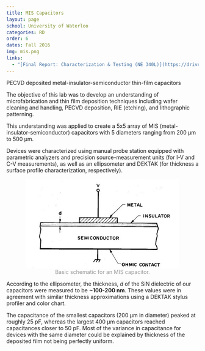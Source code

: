 ```yaml
---
title: MIS Capacitors
layout: page
school: University of Waterloo
categories: RD
order: 6
dates: Fall 2016
img: mis.png
links:
  - "[Final Report: Characterization & Testing (NE 340L)](https://drive.google.com/file/d/1dLPsEwxrJ83Iu4ofvs-TpWYAwjS6XhxA/view?usp=sharing)"
---
```


<div class="intro uw">PECVD deposited metal-insulator-semiconductor thin-film capacitors</div>

The objective of this lab was to develop an understanding of microfabrication and thin film deposition techniques including wafer cleaning and handling, PECVD deposition, RIE (etching), and lithographic patterning.

This understanding was applied to create a 5x5 array of MIS (metal-insulator-semiconductor) capacitors with 5 diameters ranging from 200 μm to 500 μm. 

Devices were characterized using manual probe station equipped with parametric analyzers and precision source-measurement units (for I-V and C-V measurements), as well as an ellipsometer and DEKTAK (for thickness a surface profile characterization, respectively).

<img style="align:center;display: block; margin: 0px auto;" src="images/mis-schematic.png">
<div style="color:#999;text-align: center;">Basic schematic for an MIS capacitor.</div>

According to the ellipsometer, the thickness, <em>d</em> of the SiN dielectric of our capacitors were measured to be <b>~100-200 nm</b>. These values were in agreement with similar thickness approximations using a DEKTAK stylus profiler and color chart.

The capacitance of the smallest capacitors (200 μm in diameter) peaked at roughly 25 pF, whereas the largest 400 μm capacitors reached capacitances closer to 50 pF. Most of the variance in capacitance for devices with the same diameter could be explained by thickness of the deposited film not being perfectly uniform.




